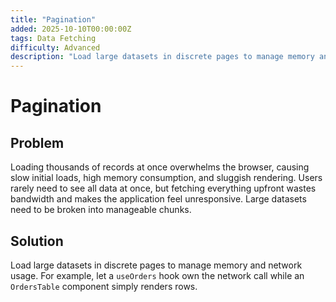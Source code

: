 ```yaml
---
title: "Pagination"
added: 2025-10-10T00:00:00Z
tags: Data Fetching
difficulty: Advanced
description: "Load large datasets in discrete pages to manage memory and network usage."
---
```

# Pagination

## Problem

Loading thousands of records at once overwhelms the browser, causing slow initial loads, high memory consumption, and sluggish rendering. Users rarely need to see all data at once, but fetching everything upfront wastes bandwidth and makes the application feel unresponsive. Large datasets need to be broken into manageable chunks.

## Solution

Load large datasets in discrete pages to manage memory and network usage. For example, let a `useOrders` hook own the network call while an `OrdersTable` component simply renders rows.
